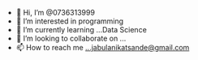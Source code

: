 - 👋 Hi, I’m @0736313999
- 👀 I’m interested in programming
- 🌱 I’m currently learning ...Data Science
- 💞️ I’m looking to collaborate on ...
- 📫 How to reach me ...jabulanikatsande@gmail.com

<!---
0736313999/0736313999 is a ✨ special ✨ repository because its `README.md` (this file) appears on your GitHub profile.
You can click the Preview link to take a look at your changes.
--->
